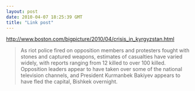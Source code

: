 ```yaml
---
layout: post
date: 2010-04-07 18:25:39 GMT
title: "Link post"
---
```

<http://www.boston.com/bigpicture/2010/04/crisis_in_kyrgyzstan.html>

> As riot police fired on opposition members and protesters fought with stones and captured weapons, estimates of casualties have varied widely, with reports ranging from 12 killed to over 100 killed. Opposition leaders appear to have taken over some of the national television channels, and President Kurmanbek Bakiyev appears to have fled the capital, Bishkek overnight.